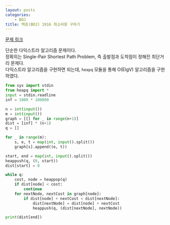 ```yaml
---
layout: posts
categories:
    - BOJ
title: 백준(BOJ) 1916 최소비용 구하기
---
```


[문제 링크](https://www.acmicpc.net/problem/1916)

단순한 다익스트라 알고리즘 문제이다.  
정확히는 Single-Pair Shortest Path Problem, 즉 출발점과 도착점이 정해진 최단거리 문제다.  
다익스트라 알고리즘을 구현하면 되는데, `heapq` 모듈을 통해 O(ElgV) 알고리즘을 구현하였다.

```python
from sys import stdin
from heapq import *
input = stdin.readline
inf = 1000 * 100000

n = int(input())
m = int(input())
graph = [[] for _ in range(n+1)]
dist = [inf] * (n+1)
q = []

for _ in range(m):
    s, e, t = map(int, input().split())
    graph[s].append((e, t))

start, end = map(int, input().split())
heappush(q, (0, start))
dist[start] = 0

while q:
    cost, node = heappop(q)
    if dist[node] < cost:
        continue
    for nextNode, nextCost in graph[node]:
        if dist[node] + nextCost < dist[nextNode]:
            dist[nextNode] = dist[node] + nextCost
            heappush(q, (dist[nextNode], nextNode))

print(dist[end])
```
